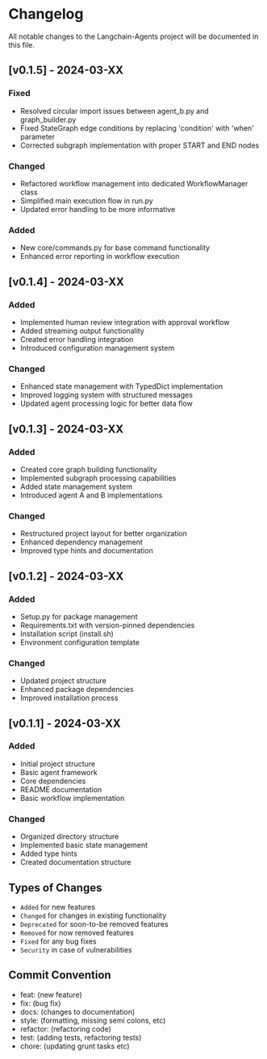 # Changelog

All notable changes to the Langchain-Agents project will be documented in this file.

## [v0.1.5] - 2024-03-XX

### Fixed
- Resolved circular import issues between agent_b.py and graph_builder.py
- Fixed StateGraph edge conditions by replacing 'condition' with 'when' parameter
- Corrected subgraph implementation with proper START and END nodes

### Changed
- Refactored workflow management into dedicated WorkflowManager class
- Simplified main execution flow in run.py
- Updated error handling to be more informative

### Added
- New core/commands.py for base command functionality
- Enhanced error reporting in workflow execution

## [v0.1.4] - 2024-03-XX

### Added
- Implemented human review integration with approval workflow
- Added streaming output functionality
- Created error handling integration
- Introduced configuration management system

### Changed
- Enhanced state management with TypedDict implementation
- Improved logging system with structured messages
- Updated agent processing logic for better data flow

## [v0.1.3] - 2024-03-XX

### Added
- Created core graph building functionality
- Implemented subgraph processing capabilities
- Added state management system
- Introduced agent A and B implementations

### Changed
- Restructured project layout for better organization
- Enhanced dependency management
- Improved type hints and documentation

## [v0.1.2] - 2024-03-XX

### Added
- Setup.py for package management
- Requirements.txt with version-pinned dependencies
- Installation script (install.sh)
- Environment configuration template

### Changed
- Updated project structure
- Enhanced package dependencies
- Improved installation process

## [v0.1.1] - 2024-03-XX

### Added
- Initial project structure
- Basic agent framework
- Core dependencies
- README documentation
- Basic workflow implementation

### Changed
- Organized directory structure
- Implemented basic state management
- Added type hints
- Created documentation structure

## Types of Changes
- `Added` for new features
- `Changed` for changes in existing functionality
- `Deprecated` for soon-to-be removed features
- `Removed` for now removed features
- `Fixed` for any bug fixes
- `Security` in case of vulnerabilities

## Commit Convention
- feat: (new feature)
- fix: (bug fix)
- docs: (changes to documentation)
- style: (formatting, missing semi colons, etc)
- refactor: (refactoring code)
- test: (adding tests, refactoring tests)
- chore: (updating grunt tasks etc) 